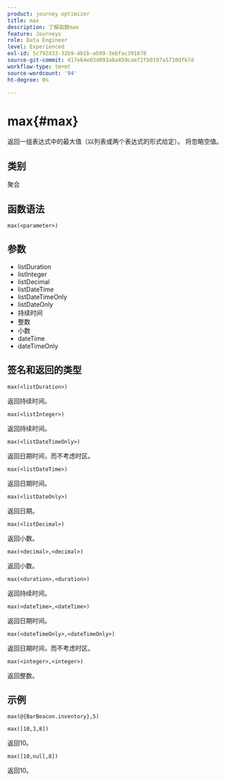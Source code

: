 ```yaml
---
product: journey optimizer
title: max
description: 了解函数max
feature: Journeys
role: Data Engineer
level: Experienced
exl-id: 5c792d33-32b9-4b1b-ab99-3ebfac391678
source-git-commit: d17e64e03d093a8a459caef2fb0197a5710dfb7d
workflow-type: tm+mt
source-wordcount: '94'
ht-degree: 0%

---
```


# max{#max}

返回一组表达式中的最大值（以列表或两个表达式的形式给定）。 将忽略空值。

## 类别

聚合

## 函数语法

`max(<parameter>)`

## 参数

* listDuration
* listInteger
* listDecimal
* listDateTime
* listDateTimeOnly
* listDateOnly
* 持续时间
* 整数
* 小数
* dateTime
* dateTimeOnly

## 签名和返回的类型

`max(<listDuration>)`

返回持续时间。

`max(<listInteger>)`

返回持续时间。

`max(<listDateTimeOnly>)`

返回日期时间，而不考虑时区。

`max(<listDateTime>)`

返回日期时间。

`max(<listDateOnly>)`

返回日期。

`max(<listDecimal>)`

返回小数。

`max(<decimal>,<decimal>)`

返回小数。

`max(<duration>,<duration>)`

返回持续时间。

`max(<dateTime>,<dateTime>)`

返回日期时间。

`max(<dateTimeOnly>,<dateTimeOnly>)`

返回日期时间，而不考虑时区。

`max(<integer>,<integer>)`

返回整数。

## 示例

`max(@{BarBeacon.inventory},5)`

`max([10,3,8])`

返回10。

`max([10,null,8])`

返回10。
